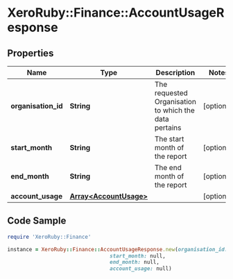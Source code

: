 # XeroRuby::Finance::AccountUsageResponse

## Properties

Name | Type | Description | Notes
------------ | ------------- | ------------- | -------------
**organisation_id** | **String** | The requested Organisation to which the data pertains | [optional] 
**start_month** | **String** | The start month of the report | [optional] 
**end_month** | **String** | The end month of the report | [optional] 
**account_usage** | [**Array&lt;AccountUsage&gt;**](AccountUsage.md) |  | [optional] 

## Code Sample

```ruby
require 'XeroRuby::Finance'

instance = XeroRuby::Finance::AccountUsageResponse.new(organisation_id: null,
                                 start_month: null,
                                 end_month: null,
                                 account_usage: null)
```


